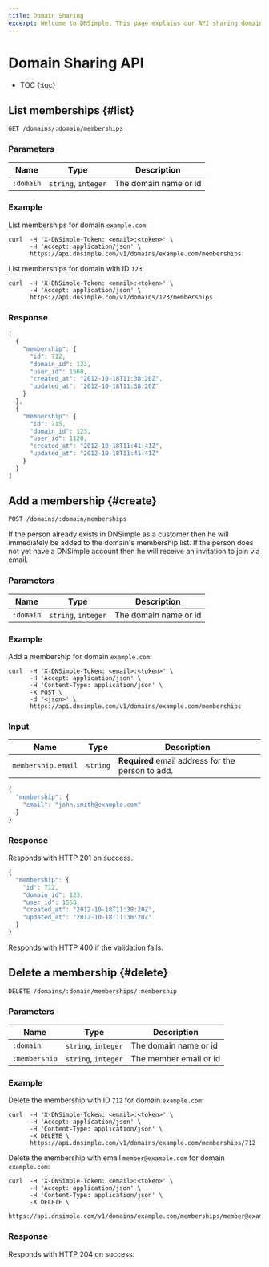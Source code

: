```yaml
---
title: Domain Sharing
excerpt: Welcome to DNSimple. This page explains our API sharing domain management. Hosted DNS has never been this easy.
---
```


# Domain Sharing API

* TOC
{:toc}


## List memberships {#list}

    GET /domains/:domain/memberships

### Parameters

Name | Type | Description
-----|------|------------
`:domain` | `string`, `integer` | The domain name or id

### Example

List memberships for domain `example.com`:

    curl  -H 'X-DNSimple-Token: <email>:<token>' \
          -H 'Accept: application/json' \
          https://api.dnsimple.com/v1/domains/example.com/memberships

List memberships for domain with ID `123`:

    curl  -H 'X-DNSimple-Token: <email>:<token>' \
          -H 'Accept: application/json' \
          https://api.dnsimple.com/v1/domains/123/memberships

### Response

~~~js
[
  {
    "membership": {
      "id": 712,
      "domain_id": 123,
      "user_id": 1560,
      "created_at": "2012-10-18T11:38:20Z",
      "updated_at": "2012-10-18T11:38:20Z"
    }
  },
  {
    "membership": {
      "id": 715,
      "domain_id": 123,
      "user_id": 1120,
      "created_at": "2012-10-18T11:41:41Z",
      "updated_at": "2012-10-18T11:41:41Z"
    }
  }
]
~~~


## Add a membership {#create}

    POST /domains/:domain/memberships

If the person already exists in DNSimple as a customer then he will immediately be added to the domain's membership list. If the person does not yet have a DNSimple account then he will receive an invitation to join via email.

### Parameters

Name | Type | Description
-----|------|------------
`:domain` | `string`, `integer` | The domain name or id

### Example

Add a membership for domain `example.com`:

    curl  -H 'X-DNSimple-Token: <email>:<token>' \
          -H 'Accept: application/json' \
          -H 'Content-Type: application/json' \
          -X POST \
          -d '<json>' \
          https://api.dnsimple.com/v1/domains/example.com/memberships


### Input

Name | Type | Description
-----|------|------------
`membership.email` | `string` | **Required** email address for the person to add.

~~~js
{
  "membership": {
    "email": "john.smith@example.com"
  }
}
~~~

### Response

Responds with HTTP 201 on success.

~~~js
{
  "membership": {
    "id": 712,
    "domain_id": 123,
    "user_id": 1560,
    "created_at": "2012-10-18T11:38:20Z",
    "updated_at": "2012-10-18T11:38:20Z"
  }
}
~~~

Responds with HTTP 400 if the validation fails.


## Delete a membership {#delete}

    DELETE /domains/:domain/memberships/:membership

### Parameters

Name | Type | Description
-----|------|------------
`:domain` | `string`, `integer` | The domain name or id
`:membership` | `string`, `integer` | The member email or id

### Example

Delete the membership with ID `712` for domain `example.com`:

    curl  -H 'X-DNSimple-Token: <email>:<token>' \
          -H 'Accept: application/json' \
          -H 'Content-Type: application/json' \
          -X DELETE \
          https://api.dnsimple.com/v1/domains/example.com/memberships/712

Delete the membership with email `member@example.com` for domain `example.com`:

    curl  -H 'X-DNSimple-Token: <email>:<token>' \
          -H 'Accept: application/json' \
          -H 'Content-Type: application/json' \
          -X DELETE \
          https://api.dnsimple.com/v1/domains/example.com/memberships/member@example.com

### Response

Responds with HTTP 204 on success.
